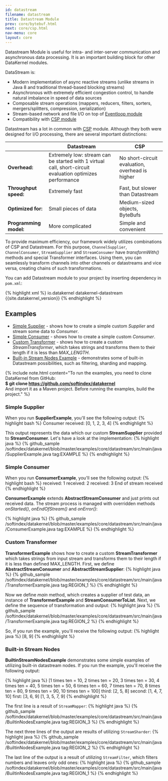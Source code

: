 ```yaml
---
id: datastream
filename: datastream
title: Datastream Module
prev: core/bytebuf.html
next: core/csp.html
nav-menu: core
layout: core
---
```


Datastream Module is useful for intra- and inter-server communication and asynchronous data processing.
It is an important building block for other DataKernel modules.


DataStream is:
* Modern implementation of async reactive streams (unlike streams in Java 8 and traditional thread-based blocking streams)
* Asynchronous with extremely efficient congestion control, to handle natural imbalance in speed of data sources
* Composable stream operations (mappers, reducers, filters, sorters, mergers/splitters, compression, serialization)
* Stream-based network and file I/O on top of [Eventloop module](/docs/core/eventloop.html)
* Compatibility with [CSP module](/docs/core/csp.html)


Datastream has a lot in common with [CSP](/docs/core/csp.html) module. 
Although they both were designed for I/O processing, there are several important distinctions:

| | Datastream | CSP |
| --- | --- | --- |
| **Overhead:** | Extremely low: stream can be started with 1 virtual call, short-circuit evaluation optimizes performance | No short-circuit evaluation, overhead is higher |
| **Throughput speed:** | Extremely fast | Fast, but slower than Datastream |
| **Optimized for:** | Small pieces of data | Medium-sized objects, ByteBufs |
| **Programming model:** | More complicated | Simple and convenient |

To provide maximum efficiency, our framework widely utilizes combinations of CSP and Datastream. For this purpose, 
`ChannelSupplier`, `ChannelConsumer`, `StreamSupplier` and `StreamConsumer` have *transformWith()* methods and special 
Transformer interfaces. Using them, you can seamlessly transform channels into other channels or datastreams and vice 
versa, creating chains of such transformations.

You can add Datastream module to your project by inserting dependency in `pom.xml`: 

{% highlight xml %}
<dependency>
    <groupId>io.datakernel</groupId>
    <artifactId>datakernel-datastream</artifactId>
    <version>{{site.datakernel_version}}</version>
</dependency>
{% endhighlight %}

## Examples
* [Simple Supplier](#simple-supplier) - 
shows how to create a simple custom *Supplier* and stream some data to *Consumer*. 
* [Simple Consumer](#simple-consumer) - 
shows how to create a simple custom *Consumer*. 
* [Custom Transformer](#custom-transformer) - 
shows how to create a custom *StreamTransformer*, which takes strings and transforms them to their length if it is less than *MAX_LENGTH*.
* [Built-in Stream Nodes Example](#built-in-stream-nodes) - 
demonstrates some of built-in Datastream possibilities, such as filtering, sharding and mapping.


{% include note.html content="To run the examples, you need to clone DataKernel from GitHub: 
<br> <b>$ git clone https://github.com/softindex/datakernel</b> 
<br> And import it as a Maven project. Before running the examples, build the project." %}


### Simple Supplier
When you run **SupplierExample**, you'll see the following output:
{% highlight bash %}
Consumer received: [0, 1, 2, 3, 4]
{% endhighlight %}

This output represents the data which our custom **StreamSupplier** provided to **StreamConsumer**. Let's have a 
look at the implementation:
{% highlight java %}
{% github_sample /softindex/datakernel/blob/master/examples/core/datastream/src/main/java/SupplierExample.java tag:EXAMPLE %}
{% endhighlight %}

### Simple Consumer
When you run **ConsumerExample**, you'll see the following output:
{% highlight bash %}
received: 1
received: 2
received: 3
End of stream received
{% endhighlight %}

**ConsumerExample** extends **AbstractStreamConsumer** and just prints out received data. The stream process is managed with 
overridden methods *onStarted()*, *onEndOfStream()* and *onError()*:

{% highlight java %}
{% github_sample /softindex/datakernel/blob/master/examples/core/datastream/src/main/java/ConsumerExample.java tag:EXAMPLE %}
{% endhighlight %}

### Custom Transformer
**TransformerExample** shows how to create a custom **StreamTransformer** which takes strings from input stream and 
transforms them to their length if it is less than defined MAX_LENGTH. 
First, we define **AbstractStreamConsumer** and **AbstractStreamSupplier**:
{% highlight java %}
{% github_sample /softindex/datakernel/blob/master/examples/core/datastream/src/main/java/TransformerExample.java tag:REGION_1 %}
{% endhighlight %} 
 
Now we define *main* method, which creates a supplier of test data, an instance of **TransformerExample** and **StreamConsumerToList**. 
Next, we define the sequence of transformation and output:
{% highlight java %}
{% github_sample /softindex/datakernel/blob/master/examples/core/datastream/src/main/java/TransformerExample.java tag:REGION_2 %}
{% endhighlight %} 

So, if you run the example, you'll receive the following output:
{% highlight java %}
[8, 9]
{% endhighlight %}

### Built-in Stream Nodes
**BuiltinStreamNodesExample** demonstrates some simple examples of utilizing built-in datastream nodes. If you 
run the example, you'll receive the following output:

{% highlight java %}
[1 times ten = 10, 2 times ten = 20, 3 times ten = 30, 4 times ten = 40, 5 times ten = 50, 6 times ten = 60, 7 times ten = 70, 8 times ten = 80, 9 times ten = 90, 10 times ten = 100]
third: [2, 5, 8]
second: [1, 4, 7, 10]
first: [3, 6, 9]
[1, 3, 5, 7, 9]
{% endhighlight %}

The first line is a result of `StreamMapper`:
{% highlight java %}
{% github_sample /softindex/datakernel/blob/master/examples/core/datastream/src/main/java/BuiltinNodesExample.java tag:REGION_3 %}
{% endhighlight %}

The next three lines of the output are results of utilizing `StreamSharder`:
{% highlight java %}
{% github_sample /softindex/datakernel/blob/master/examples/core/datastream/src/main/java/BuiltinNodesExample.java tag:REGION_2 %}
{% endhighlight %}

The last line of the output is a result of utilizing `StreamFilter`, which filters numbers and leaves only odd ones:
{% highlight java %}
{% github_sample /softindex/datakernel/blob/master/examples/core/datastream/src/main/java/BuiltinNodesExample.java tag:REGION_1 %}
{% endhighlight %}